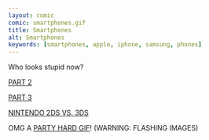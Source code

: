 ```yaml
---
layout: comic
comic: smartphones.gif
title: Smartphones
alt: Smartphones
keywords: [smartphones, apple, iphone, samsung, phones]
---
```


Who looks stupid now?

[PART 2](http://lolnein.com/2014/10/01/smartphones2/)

[PART 3](http://lolnein.com/2015/04/24/smartwatches/)

[NINTENDO 2DS VS. 3DS](http://lolnein.com/2013/09/06/2ds/)

OMG A [PARTY HARD GIF](http://blog.lolnein.com/2013/09/19/partyhard/)! (WARNING: FLASHING IMAGES)